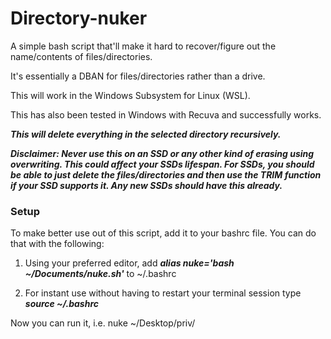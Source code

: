 # Directory-nuker
A simple bash script that'll make it hard to recover/figure out the name/contents of files/directories.

It's essentially a DBAN for files/directories rather than a drive.

This will work in the Windows Subsystem for Linux (WSL).

This has also been tested in Windows with Recuva and successfully works.

***This will delete everything in the selected directory recursively.***

***Disclaimer: Never use this on an SSD or any other kind of erasing using overwriting. This could affect your SSDs lifespan. For SSDs, you should be able to just delete the files/directories and then use the TRIM function if your SSD supports it. Any new SSDs should have this already.***

### Setup
To make better use out of this script, add it to your bashrc file. You can do that with the following:

1. Using your preferred editor, add ***alias nuke='bash ~/Documents/nuke.sh'*** to ~/.bashrc

2. For instant use without having to restart your terminal session type ***source ~/.bashrc***


Now you can run it, i.e. nuke ~/Desktop/priv/
